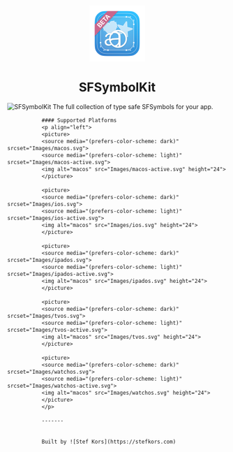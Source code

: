 
<p align="center">
<img src="AppIconBeta/AppIcon-512.png" height="128">
<h1 align="center">SFSymbolKit</h1>
</p>

![SFSymbolKit](https://github.com/StefKors/SFSymbolKit) The full collection of type safe SFSymbols for your app.

               #### Supported Platforms
               <p align="left">
               <picture>
               <source media="(prefers-color-scheme: dark)" srcset="Images/macos.svg">
               <source media="(prefers-color-scheme: light)" srcset="Images/macos-active.svg">
               <img alt="macos" src="Images/macos-active.svg" height="24">
               </picture>

               <picture>
               <source media="(prefers-color-scheme: dark)" srcset="Images/ios.svg">
               <source media="(prefers-color-scheme: light)" srcset="Images/ios-active.svg">
               <img alt="macos" src="Images/ios.svg" height="24">
               </picture>

               <picture>
               <source media="(prefers-color-scheme: dark)" srcset="Images/ipados.svg">
               <source media="(prefers-color-scheme: light)" srcset="Images/ipados-active.svg">
               <img alt="macos" src="Images/ipados.svg" height="24">
               </picture>

               <picture>
               <source media="(prefers-color-scheme: dark)" srcset="Images/tvos.svg">
               <source media="(prefers-color-scheme: light)" srcset="Images/tvos-active.svg">
               <img alt="macos" src="Images/tvos.svg" height="24">
               </picture>

               <picture>
               <source media="(prefers-color-scheme: dark)" srcset="Images/watchos.svg">
               <source media="(prefers-color-scheme: light)" srcset="Images/watchos-active.svg">
               <img alt="macos" src="Images/watchos.svg" height="24">
               </picture>
               </p>

               -------


               Built by ![Stef Kors](https://stefkors.com)
